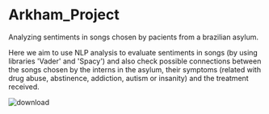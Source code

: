 # Arkham_Project
Analyzing sentiments in songs chosen by pacients from a brazilian asylum. 

Here we aim to use NLP analysis to evaluate sentiments in songs (by using libraries 'Vader' and 'Spacy') and also check possible connections between the songs chosen by the interns in the asylum, their symptoms (related with drug abuse, abstinence, addiction,  autism or insanity) and the treatment received. 


![download](https://github.com/Danilosauro/Arkham_Project/assets/97618452/a38d5ec0-e883-4fc3-b7c7-dac35025342e)
